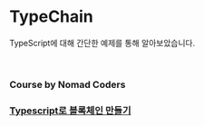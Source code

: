 # TypeChain

TypeScript에 대해 간단한 예제를 통해 알아보았습니다.

<br/>

### Course by Nomad Coders
### [Typescript로 블록체인 만들기](https://nomadcoders.co/typescript-for-beginners)
